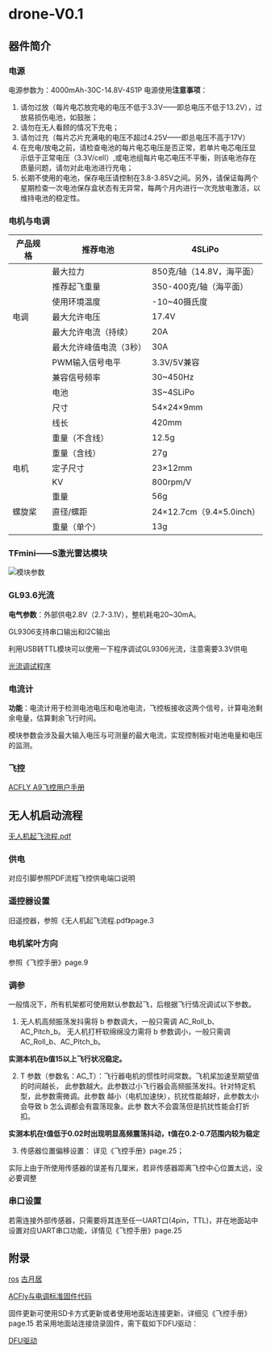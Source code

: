 # drone-V0.1
## 器件简介
### 电源
电源参数为：4000mAh-30C-14.8V-4S1P
电源使用**注意事项**：
1. 请勿过放（每片电芯放完电的电压不低于3.3V——即总电压不低于13.2V），过放易损伤电池，如鼓胀；
2. 请勿在无人看顾的情况下充电；
3. 请勿过充（每片芯片充满电的电压不超过4.25V——即总电压不高于17V）
4. 在充电/放电之前，请检查电池的每片电芯电压是否正常，若单片电芯电压显示低于正常电压（3.3V/cell）,或电池组每片电芯电压不平衡，则该电池存在质量问题，请勿对此电池进行充电；
5. 长期不使用的电池，保存电压请控制在3.8-3.85V之间。另外，请保证每两个星期检查一次电池保存盒状态有无异常，每两个月内进行一次充放电激活，以维持电池的稳定性。
### 电机与电调
|产品规格|推荐电池|4SLiPo|
|-|-|-|
| |最大拉力|850克/轴（14.8V，海平面）|
| |推荐起飞重量|350-400克/轴（海平面）|
| |使用环境温度|-10~40摄氏度|
|电调|最大允许电压|17.4V|
| |最大允许电流（持续）|20A|
| |最大允许峰值电流（3秒）|30A|
| |PWM输入信号电平|3.3V/5V兼容|
| |兼容信号频率|30~450Hz|
| |电池|3S~4SLiPo|
| |尺寸|54×24×9mm|
| |线长|420mm|
| |重量（不含线）|12.5g|
| |重量（含线）|27g|
|电机|定子尺寸|23×12mm|
| |KV|800rpm/V|
| |重量|56g|
|螺旋桨|直径/螺距|24×12.7cm（9.4×5.0inch）|
||重量（单个）|13g|
### TFmini——S激光雷达模块
![模块参数](https://user-images.githubusercontent.com/102523494/160787784-71069ad3-b4bf-4b5e-9741-79f500451a13.png)
### GL93.6光流
**电气参数**：外部供电2.8V（2.7-3.1V），整机耗电20~30mA。

GL9306支持串口输出和I2C输出

利用USB转TTL模块可以使用一下程序调试GL9306光流，注意需要3.3V供电

[光流调试程序](https://github.com/geniusdo/drone-V0.1/files/8379183/default.zip)

### 电流计
**功能**：电流计用于检测电池电压和电池电流，飞控板接收这两个信号，计算电池剩余电量，估算剩余飞行时间。

模块参数会涉及最大输入电压与可测量的最大电流，实现控制板对电池电量和电压的监测。

### 飞控

[ACFLY A9飞控用户手册](https://github.com/geniusdo/drone-V0.1/files/8378765/ACFLY.A9.V2.2.pdf)

## 无人机启动流程

[无人机起飞流程.pdf](https://github.com/geniusdo/drone-V0.1/files/8379452/1.0.pdf)

### 供电
对应引脚参照PDF流程飞控供电端口说明

### 遥控器设置
旧遥控器，参照《无人机起飞流程.pdf》page.3

### 电机桨叶方向
参照《飞控手册》page.9

### 调参
一般情况下，所有机架都可使用默认参数起飞，后根据飞行情况调试以下参数。

1. 无人机高频振荡发抖需将 b 参数调大，一般只需调 AC_Roll_b、AC_Pitch_b。
 无人机打杆软绵绵没力需将 b 参数调小，一般只需调 AC_Roll_b、AC_Pitch_b。
 
  **实测本机在b值15以上飞行状况稳定。**

2. T 参数（参数名：AC_T）：飞行器电机的惯性时间常数。飞机桨加速至期望值的时间越长，
此参数越大。此参数过小飞行器会高频振荡发抖。针对特定机型，此参数需微调。此参数
越小（电机加速快），抗扰性能越好，此参数太小会导致 b 怎么调都会有震荡现象。此参
数大不会震荡但是抗扰性能会打折扣。

  **实测本机在t值低于0.02时出现明显高频震荡抖动，t值在0.2-0.7范围内较为稳定**

3. 传感器位置偏移设置： 详见《飞控手册》page.25；

实际上由于所使用传感器的误差有几厘米，若非传感器距离飞控中心位置太远，没必要调整

### 串口设置
若需连接外部传感器，只需要将其连至任一UART口(4pin，TTL)，并在地面站中设置对应UART串口功能，详情见《飞控手册》page.25

## 附录

[ros](https://sychaichangkun.gitbooks.io/ros-tutorial-icourse163/content/chapter2/2.2.html)
[古月居](https://www.guyuehome.com/)

[ACFly与电调标准固件代码](https://github.com/geniusdo/drone-V0.1/files/8379151/default.zip)


固件更新可使用SD卡方式更新或者使用地面站连接更新，详细见《飞控手册》page.15
若采用地面站连接烧录固件，需下载如下DFU驱动：

[DFU驱动](https://github.com/geniusdo/drone-V0.1/files/8379222/DFU.zip)

